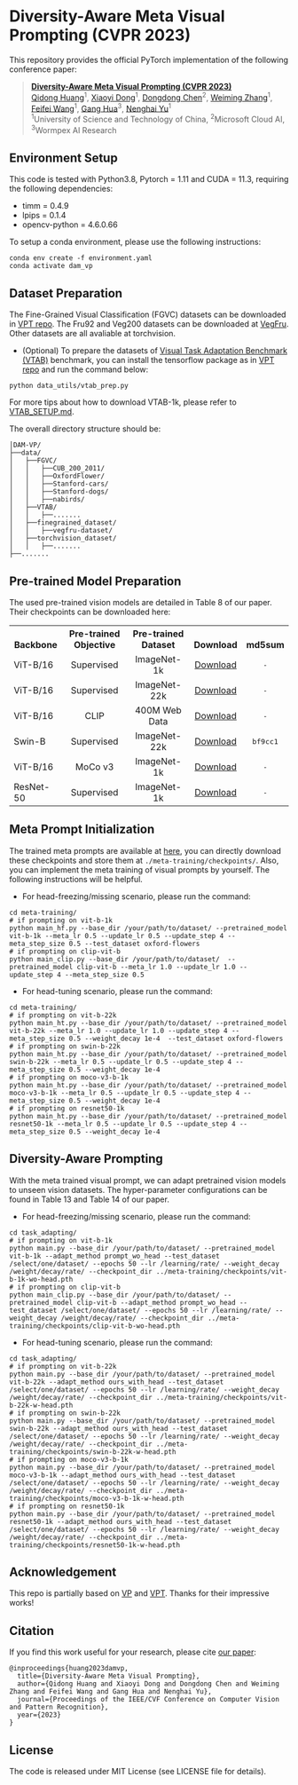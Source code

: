 # Diversity-Aware Meta Visual Prompting (CVPR 2023)
This repository provides the official PyTorch implementation of the following conference paper: 
> [**Diversity-Aware Meta Visual Prompting (CVPR 2023)**](https://arxiv.org/abs/2303.08138) <br>
> [Qidong Huang](http://home.ustc.edu.cn/~hqd0037/)<sup>1</sup>, 
> [Xiaoyi Dong](https://scholar.google.com/citations?user=FscToE0AAAAJ&hl=en)<sup>1</sup>, 
> [Dongdong Chen](https://www.dongdongchen.bid/)<sup>2</sup>, 
> [Weiming Zhang](http://staff.ustc.edu.cn/~zhangwm/index.html)<sup>1</sup>, 
> [Feifei Wang](http://home.ustc.edu.cn/~wangfeifei/)<sup>1</sup>, 
> [Gang Hua](https://www.ganghua.org/)<sup>3</sup>, 
> [Nenghai Yu](https://scholar.google.com/citations?user=7620QAMAAAAJ&hl=en)<sup>1</sup> <br>
> <sup>1</sup>University of Science and Technology of China, <sup>2</sup>Microsoft Cloud AI, <sup>3</sup>Wormpex AI Research <br>
>

## Environment Setup
This code is tested with Python3.8, Pytorch = 1.11 and CUDA = 11.3, requiring the following dependencies:

* timm = 0.4.9
* lpips = 0.1.4
* opencv-python = 4.6.0.66

To setup a conda environment, please use the following instructions:
```
conda env create -f environment.yaml
conda activate dam_vp
```

## Dataset Preparation
The Fine-Grained Visual Classification (FGVC) datasets can be downloaded in [VPT repo](https://github.com/KMnP/vpt). The Fru92 and Veg200 datasets can be downloaded at [VegFru](https://github.com/ustc-vim/vegfru). Other datasets are all avaliable at torchvision. 
* (Optional) To prepare the datasets of [Visual Task Adaptation Benchmark (VTAB)](https://google-research.github.io/task_adaptation/) benchmark, you can install the tensorflow package as in [VPT repo](https://github.com/KMnP/vpt) and run the command below:
```
python data_utils/vtab_prep.py
```
For more tips about how to download VTAB-1k, please refer to [VTAB_SETUP.md](https://github.com/KMnP/vpt/blob/main/VTAB_SETUP.md).

The overall directory structure should be:
```
│DAM-VP/
├──data/
│   ├──FGVC/
│   │   ├──CUB_200_2011/
│   │   ├──OxfordFlower/
│   │   ├──Stanford-cars/
│   │   ├──Stanford-dogs/
│   │   ├──nabirds/
│   ├──VTAB/
│   │   ├──.......
│   ├──finegrained_dataset/
│   │   ├──vegfru-dataset/
│   ├──torchvision_dataset/
│   │   ├──.......
├──.......
```

## Pre-trained Model Preparation
The used pre-trained vision models are detailed in Table 8 of our paper. Their checkpoints can be downloaded here:

<table><tbody>
<!-- START TABLE -->
<!-- TABLE HEADER -->
<th valign="bottom">Backbone</th>
<th valign="bottom">Pre-trained Objective</th>
<th valign="bottom">Pre-trained Dataset</th>
<th valign="bottom">Download</th>
<th valign="bottom">md5sum</th>
<!-- TABLE BODY -->
<tr><td align="left">ViT-B/16</td>
<td align="center">Supervised</td>
<td align="center">ImageNet-1k</td>
<td align="center"><a href="https://drive.google.com/file/d/1_cunej-ZSB58ngtOW62mh0GxOFoQvnjY/view?usp=sharing">Download</a></td>
<td align="center"><tt>-</tt></td>
</tr>
<tr><td align="left">ViT-B/16</td>
<td align="center">Supervised</td>
<td align="center">ImageNet-22k</td>
<td align="center"><a href="https://drive.google.com/file/d/1zvIqdml4KVArPuWspoHKU7a6e0uAunF8/view?usp=sharing">Download</a></td>
<td align="center"><tt>-</tt></td>
</tr>
<tr><td align="left">ViT-B/16</td>
<td align="center">CLIP</td>
<td align="center">400M Web Data</td>
<td align="center"><a href="https://openai.com/research/clip">Download</a></td>
<td align="center"><tt>-</tt></td>
</tr>
<tr><td align="left">Swin-B</td>
<td align="center">Supervised</td>
<td align="center">ImageNet-22k</td>
<td align="center"><a href="https://github.com/SwinTransformer/storage/releases/download/v1.0.0/swin_base_patch4_window7_224_22k.pth">Download</a></td>
<td align="center"><tt>bf9cc1</tt></td>
</tr>
<tr><td align="left">ViT-B/16</td>
<td align="center">MoCo v3</td>
<td align="center">ImageNet-1k</td>
<td align="center"><a href="https://drive.google.com/file/d/1w_7CVKKlRq_VT-M6-aYFu1UlrjMxgXGA/view?usp=sharing">Download</a></td>
<td align="center"><tt>-</tt></td>
</tr>
<tr><td align="left">ResNet-50</td>
<td align="center">Supervised</td>
<td align="center">ImageNet-1k</td>
<td align="center"><a href="https://pytorch.org/vision/stable/models.html">Download</a></td>
<td align="center"><tt>-</tt></td>
</tr>
</tbody></table>


## Meta Prompt Initialization
The trained meta prompts are available at [here](https://drive.google.com/drive/folders/1X0ZgnQlZw57iqSxORS_n4A8JbxQVfd3q?usp=sharing), you can directly download these checkpoints and store them at ```./meta-training/checkpoints/```.
Also, you can implement the meta training of visual prompts by yourself. The following instructions will be helpful.
* For head-freezing/missing scenario, please run the command:
```
cd meta-training/
# if prompting on vit-b-1k
python main_hf.py --base_dir /your/path/to/dataset/ --pretrained_model vit-b-1k --meta_lr 0.5 --update_lr 0.5 --update_step 4 --meta_step_size 0.5 --test_dataset oxford-flowers
# if prompting on clip-vit-b
python main_clip.py --base_dir /your/path/to/dataset/  --pretrained_model clip-vit-b --meta_lr 1.0 --update_lr 1.0 --update_step 4 --meta_step_size 0.5
```
* For head-tuning scenario, please run the command:
```
cd meta-training/
# if prompting on vit-b-22k
python main_ht.py --base_dir /your/path/to/dataset/ --pretrained_model vit-b-22k --meta_lr 1.0 --update_lr 1.0 --update_step 4 --meta_step_size 0.5 --weight_decay 1e-4  --test_dataset oxford-flowers
# if prompting on swin-b-22k
python main_ht.py --base_dir /your/path/to/dataset/ --pretrained_model swin-b-22k --meta_lr 0.5 --update_lr 0.5 --update_step 4 --meta_step_size 0.5 --weight_decay 1e-4
# if prompting on moco-v3-b-1k
python main_ht.py --base_dir /your/path/to/dataset/ --pretrained_model moco-v3-b-1k --meta_lr 0.5 --update_lr 0.5 --update_step 4 --meta_step_size 0.5 --weight_decay 1e-4
# if prompting on resnet50-1k
python main_ht.py --base_dir /your/path/to/dataset/ --pretrained_model resnet50-1k --meta_lr 0.5 --update_lr 0.5 --update_step 4 --meta_step_size 0.5 --weight_decay 1e-4
```

## Diversity-Aware Prompting
With the meta trained visual prompt, we can adapt pretrained vision models to unseen vision datasets. The hyper-parameter configurations can be found in Table 13 and Table 14 of our paper. 
* For head-freezing/missing scenario, please run the command:
```
cd task_adapting/
# if prompting on vit-b-1k
python main.py --base_dir /your/path/to/dataset/ --pretrained_model vit-b-1k --adapt_method prompt_wo_head --test_dataset /select/one/dataset/ --epochs 50 --lr /learning/rate/ --weight_decay /weight/decay/rate/ --checkpoint_dir ../meta-training/checkpoints/vit-b-1k-wo-head.pth
# if prompting on clip-vit-b
python main_clip.py --base_dir /your/path/to/dataset/ --pretrained_model clip-vit-b --adapt_method prompt_wo_head --test_dataset /select/one/dataset/ --epochs 50 --lr /learning/rate/ --weight_decay /weight/decay/rate/ --checkpoint_dir ../meta-training/checkpoints/clip-vit-b-wo-head.pth
```
* For head-tuning scenario, please run the command:
```
cd task_adapting/
# if prompting on vit-b-22k
python main.py --base_dir /your/path/to/dataset/ --pretrained_model vit-b-22k --adapt_method ours_with_head --test_dataset /select/one/dataset/ --epochs 50 --lr /learning/rate/ --weight_decay /weight/decay/rate/ --checkpoint_dir ../meta-training/checkpoints/vit-b-22k-w-head.pth
# if prompting on swin-b-22k
python main.py --base_dir /your/path/to/dataset/ --pretrained_model swin-b-22k --adapt_method ours_with_head --test_dataset /select/one/dataset/ --epochs 50 --lr /learning/rate/ --weight_decay /weight/decay/rate/ --checkpoint_dir ../meta-training/checkpoints/swin-b-22k-w-head.pth
# if prompting on moco-v3-b-1k
python main.py --base_dir /your/path/to/dataset/ --pretrained_model moco-v3-b-1k --adapt_method ours_with_head --test_dataset /select/one/dataset/ --epochs 50 --lr /learning/rate/ --weight_decay /weight/decay/rate/ --checkpoint_dir ../meta-training/checkpoints/moco-v3-b-1k-w-head.pth
# if prompting on resnet50-1k
python main.py --base_dir /your/path/to/dataset/ --pretrained_model resnet50-1k --adapt_method ours_with_head --test_dataset /select/one/dataset/ --epochs 50 --lr /learning/rate/ --weight_decay /weight/decay/rate/ --checkpoint_dir ../meta-training/checkpoints/resnet50-1k-w-head.pth
```

## Acknowledgement
This repo is partially based on [VP](https://github.com/hjbahng/visual_prompting) and [VPT](https://github.com/KMnP/vpt). Thanks for their impressive works!

## Citation
If you find this work useful for your research, please cite [our paper](https://arxiv.org/abs/2303.08138):
```
@inproceedings{huang2023damvp,
  title={Diversity-Aware Meta Visual Prompting},
  author={Qidong Huang and Xiaoyi Dong and Dongdong Chen and Weiming Zhang and Feifei Wang and Gang Hua and Nenghai Yu},
  journal={Proceedings of the IEEE/CVF Conference on Computer Vision and Pattern Recognition},
  year={2023}
}
```

## License
The code is released under MIT License (see LICENSE file for details).

